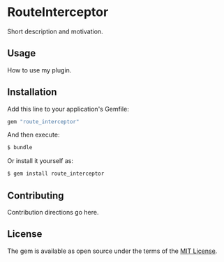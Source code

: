 # RouteInterceptor
Short description and motivation.

## Usage
How to use my plugin.

## Installation
Add this line to your application's Gemfile:

```ruby
gem "route_interceptor"
```

And then execute:
```bash
$ bundle
```

Or install it yourself as:
```bash
$ gem install route_interceptor
```

## Contributing
Contribution directions go here.

## License
The gem is available as open source under the terms of the [MIT License](https://opensource.org/licenses/MIT).
